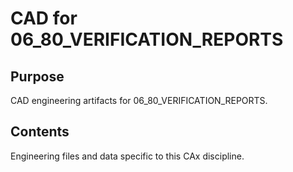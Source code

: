 # CAD for 06_80_VERIFICATION_REPORTS

## Purpose
CAD engineering artifacts for 06_80_VERIFICATION_REPORTS.

## Contents
Engineering files and data specific to this CAx discipline.
